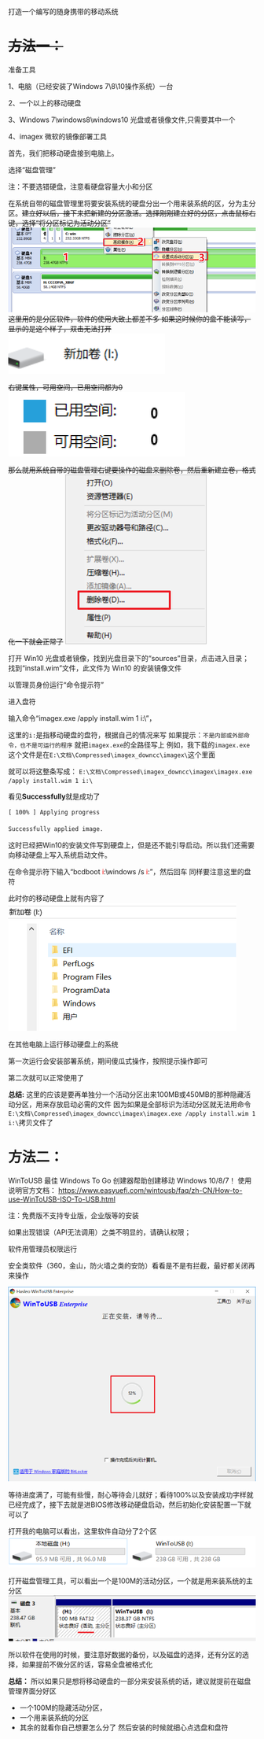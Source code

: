 打造一个编写的随身携带的移动系统
<!--more-->



# ~~方法一：~~

准备工具

1、电脑（已经安装了Windows 7\8\10操作系统）一台

2、一个以上的移动硬盘

3、Windows 7\windows8\windows10 光盘或者镜像文件,只需要其中一个

4、imagex 微软的镜像部署工具

首先，我们把移动硬盘接到电脑上。

选择“磁盘管理”

注：不要选错硬盘，注意看硬盘容量大小和分区

在系统自带的磁盘管理里将要安装系统的硬盘分出一个用来装系统的区，分为主分区。~~建立好以后，接下来把新建的分区激活。选择刚刚建立好的分区，点击鼠标右键，选择“将分区标记为活动分区”~~
![建立分区](https://raw.githubusercontent.com/zzzhbr/notebook-image/master/notebook/2019/09/16/1568611225309-1568611225347.png)
~~这里用的是分区软件，软件的使用大致上都差不多
如果这时候你的盘不能读写，显示的是这个样子，双击无法打开~~
![无容量大小](https://raw.githubusercontent.com/zzzhbr/notebook-image/master/notebook/2019/09/16/1568612506917-1568612506918.png)

~~右键属性，可用空间，已用空间都为0~~
![属性为0](https://raw.githubusercontent.com/zzzhbr/notebook-image/master/notebook/2019/09/16/1568612648859-1568612648861.png)

~~那么就用系统自带的磁盘管理右键要操作的磁盘来删除卷，然后重新建立卷，格式化一下就会正常了~~
![删除卷](https://raw.githubusercontent.com/zzzhbr/notebook-image/master/notebook/2019/09/16/1568612731888-1568612731892.png)

打开 Win10 光盘或者镜像，找到光盘目录下的“sources”目录，点击进入目录；找到“install.wim”文件，此文件为 Win10 的安装镜像文件

以管理员身份运行“命令提示符”

进入盘符

输入命令“imagex.exe /apply install.wim 1 i:\”，

这里的`i:`是指移动硬盘的盘符，根据自己的情况来写
如果提示：`不是内部或外部命令，也不是可运行的程序` 就把`imagex.exe`的全路径写上
例如，我下载的`imagex.exe`这个文件是在`E:\文档\Compressed\imagex_downcc\imagex\`这个里面

就可以将这整条写成：
`E:\文档\Compressed\imagex_downcc\imagex\imagex.exe /apply install.wim 1 i:\`


看见**Successfully**就是成功了
```cmd
[ 100% ] Applying progress

Successfully applied image.
```

这时已经把Win10的安装文件写到硬盘上，但是还不能引导启动。所以我们还需要向移动硬盘上写入系统启动文件。

在命令提示符下输入“bcdboot <font color=red>i</font>:\windows /s <font color=red>i</font>:”，然后回车
同样要注意这里的盘符

此时你的移动硬盘上就有内容了
![移动硬盘里的内容](https://raw.githubusercontent.com/zzzhbr/notebook-image/master/notebook/2019/09/16/1568613248723-1568613248725.png)


在其他电脑上运行移动硬盘上的系统

第一次运行会安装部署系统，期间傻瓜式操作，按照提示操作即可

第二次就可以正常使用了


**总结:**
这里的应该是要再单独分一个活动分区出来100MB或450MB的那种隐藏活动分区，用来存放启动必需的文件
因为如果是全部标识为活动分区就无法用命令`E:\文档\Compressed\imagex_downcc\imagex\imagex.exe /apply install.wim 1 i:\`拷贝文件了


# 方法二：
WinToUSB
最佳 Windows To Go 创建器帮助创建移动 Windows 10/8/7！
使用说明官方文档：
<https://www.easyuefi.com/wintousb/faq/zh-CN/How-to-use-WinToUSB-ISO-To-USB.html>

注：免费版不支持专业版，企业版等的安装

如果出现错误（API无法调用）之类不明显的，请确认权限；

软件用管理员权限运行

安全类软件（360，金山，防火墙之类的安防）看看是不是有拦截，最好都关闭再来操作

![正在安装](https://raw.githubusercontent.com/zzzhbr/notebook-image/master/notebook/2019/09/16/1568615874666-1568615874668.png)

等待进度满了，可能有些慢，耐心等待会儿就好；看待100%以及安装成功字样就已经完成了，接下去就是进BIOS修改移动硬盘启动，然后初始化安装配置一下就可以了



打开我的电脑可以看出，这里软件自动分了2个区
![使用软件自动创建的分区](https://raw.githubusercontent.com/zzzhbr/notebook-image/master/notebook/2019/09/16/1568615926302-1568615926304.png)

打开磁盘管理工具，可以看出一个是100M的活动分区，一个就是用来装系统的主分区
![分区格式](https://raw.githubusercontent.com/zzzhbr/notebook-image/master/notebook/2019/09/16/1568616045723-1568616045724.png)

所以软件在使用的时候，要注意好数据的备份，以及磁盘的选择，还有分区的选择，如果提前不做分区的话，容易全盘被格式化

**总结：**
所以如果只是想将移动硬盘的一部分来安装系统的话，建议就提前在磁盘管理界面分好区
- 一个100M的隐藏活动分区，
- 一个用来装系统的分区
- 其余的就看你自己想要怎么分了
然后安装的时候就细心点选盘和盘符

